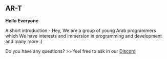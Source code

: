 ## AR-T 



**Hello Everyone**

A short introduction - Hey, We are a group of young Arab programmers which We have interests and immersion in programming and development and many more :)




Do you have any questions? >> feel free to ask in our [Discord](https://discord.gg/gYa6Gta3)

